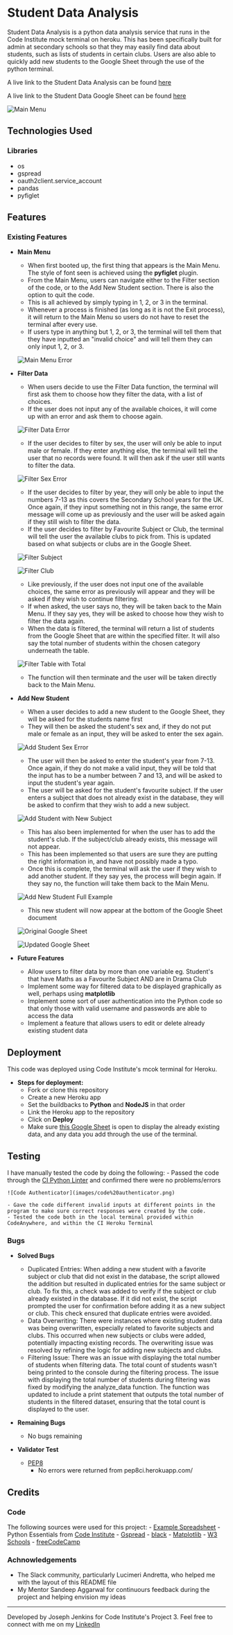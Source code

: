 # Student Data Analysis

Student Data Analysis is a python data analysis service that runs in the Code Institute mock terminal on heroku. 
This has been specifically built for admin at secondary schools so that they may easily find data about students, such as lists of students in certain clubs.
Users are also able to quickly add new students to the Google Sheet through the use of the python terminal.

A live link to the Student Data Analysis can be found [here](https://student-data-analysis-0ebe99e84522.herokuapp.com/)

A live link to the Student Data Google Sheet can be found [here](https://docs.google.com/spreadsheets/d/1OTNuh06X-GHCG1R-ZOdrq5prXCNZEzCgLlbxohJGBJM/edit?usp=sharing)

![Main Menu](images/main%20menu.png)

## Technologies Used

### Libraries

- os
- gspread
- oauth2client.service_account
- pandas
- pyfiglet

## Features

### Existing Features

- __Main Menu__

    - When first booted up, the first thing that appears is the Main Menu. The style of font seen is achieved using the <b>pyfiglet</b> plugin.
    - From the Main Menu, users can navigate either to the Filter section of the code, or to the Add New Student section. There is also the option to quit the code.
    - This is all achieved by simply typing in 1, 2, or 3 in the terminal.
    - Whenever a process is finished (as long as it is not the Exit process), it will return to the Main Menu so users do not have to reset the terminal after every use.
    - If users type in anything but 1, 2, or 3, the terminal will tell them that they have inputted an "invalid choice" and will tell them they can only input 1, 2, or 3.

    ![Main Menu Error](images/main%20menu%20error.png)

- __Filter Data__

    - When users decide to use the Filter Data function, the terminal will first ask them to choose how they filter the data, with a list of choices. 
    - If the user does not input any of the available choices, it will come up with an error and ask them to choose again.

    ![Filter Data Error](images/filter%20data%20error.png)

    - If the user decides to filter by sex, the user will only be able to input male or female. If they enter anything else, the terminal will tell the user that no records were found. It will then ask if the user still wants to filter the data.

    ![Filter Sex Error](images/filter%sex%20error.png)

    - If the user decides to filter by year, they will only be able to input the numbers 7-13 as this covers the Secondary School years for the UK. Once again, if they input something not in this range, the same error message will come up as previously and the user will be asked again if they still wish to filter the data.
    - If the user decides to filter by Favourite Subject or Club, the terminal will tell the user the available clubs to pick from. This is updated based on what subjects or clubs are in the Google Sheet.

    ![Filter Subject](images/filter%20subject.png)

    ![Filter Club](images/filter%20club.png)

    - Like previously, if the user does not input one of the available choices, the same error as previously will appear and they will be asked if they wish to continue filtering.
    - If when asked, the user says no, they will be taken back to the Main Menu. If they say yes, they will be asked to choose how they wish to filter the data again.
    - When the data is filtered, the terminal will return a list of students from the Google Sheet that are within the specified filter. It will also say the total number of students within the chosen category underneath the table.

    ![Filter Table with Total](images/filter%20with%20total.png)

    - The function will then terminate and the user will be taken directly back to the Main Menu.

- __Add New Student__

    - When a user decides to add a new student to the Google Sheet, they will be asked for the students name first
    - They will then be asked the student's sex and, if they do not put male or female as an input, they will be asked to enter the sex again.

    ![Add Student Sex Error](images/add%20student%20sex%20error.png)

    - The user will then be asked to enter the student's year from 7-13. Once again, if they do not make a valid input, they will be told that the input has to be a number between 7 and 13, and will be asked to input the student's year again.
    - The user will be asked for the student's favourite subject. If the user enters a subject that does not already exist in the database, they will be asked to confirm that they wish to add a new subject.

    ![Add Student with New Subject](images/add%20student%20new%20subject.png)

    - This has also been implemented for when the user has to add the student's club. If the subject/club already exists, this message will not appear.
    - This has been implemented so that users are sure they are putting the right information in, and have not possibly made a typo.
    - Once this is complete, the terminal will ask the user if they wish to add another student. If they say yes, the process will begin again. If they say no, the function will take them back to the Main Menu.

    ![Add New Student Full Example](images/add%20new%20student%20full.png)

    - This new student will now appear at the bottom of the Google Sheet document

    ![Original Google Sheet](images/google%20sheet%20original.png)

    ![Updated Google Sheet](images/google%20sheet%20updated.png)

- __Future Features__

    - Allow users to filter data by more than one variable eg. Student's that have Maths as a Favourite Subject AND are in Drama Club
    - Implement some way for filtered data to be displayed graphically as well, perhaps using <b>matplotlib</b>
    - Implement some sort of user authentication into the Python code so that only those with valid username and passwords are able to access the data
    - Implement a feature that allows users to edit or delete already existing student data

## Deployment

This code was deployed using Code Institute's mcok terminal for Heroku.

- __Steps for deployment:__
    - Fork or clone this repository
    - Create a new Heroku app
    - Set the buildbacks to <b>Python</b> and <b>NodeJS</b> in that order
    - Link the Heroku app to the repository
    - Click on <b>Deploy</b>
    - Make sure [this Google Sheet](ttps://docs.google.com/spreadsheets/d/1OTNuh06X-GHCG1R-ZOdrq5prXCNZEzCgLlbxohJGBJM/edit?usp=sharing) is open to display the already existing data, and any data you add through the use of the terminal.

## Testing

I have manually tested the code by doing the following:
    - Passed the code through the [CI Python Linter](https://pep8ci.herokuapp.com/) and confirmed there were no problems/errors
    
    ![Code Authenticator](images/code%20authenticator.png)

    - Gave the code different invalid inputs at different points in the program to make sure correct responses were created by the code.
    - Tested the code both in the local terminal provided within CodeAnywhere, and within the CI Heroku Terminal

### Bugs

- __Solved Bugs__

    - Duplicated Entries: When adding a new student with a favorite subject or club that did not exist in the database, the script allowed the addition but resulted in duplicated entries for the same subject or club. To fix this, a check was added to verify if the subject or club already existed in the database. If it did not exist, the script prompted the user for confirmation before adding it as a new subject or club. This check ensured that duplicate entries were avoided.
    - Data Overwriting: There were instances where existing student data was being overwritten, especially related to favorite subjects and clubs. This occurred when new subjects or clubs were added, potentially impacting existing records. The overwriting issue was resolved by refining the logic for adding new subjects and clubs.
    - Filtering Issue: There was an issue with displaying the total number of students when filtering data. The total count of students wasn't being printed to the console during the filtering process. The issue with displaying the total number of students during filtering was fixed by modifying the analyze_data function. The function was updated to include a print statement that outputs the total number of students in the filtered dataset, ensuring that the total count is displayed to the user.

- __Remaining Bugs__

    - No bugs remaining

- __Validator Test__

    - [PEP8](https://pep8ci.herokuapp.com/)
        - No errors were returned from pep8ci.herokuapp.com/

## Credits

### Code

The following sources were used for this project:
    - [Example Spreadsheet](https://docs.google.com/spreadsheets/d/1BxiMVs0XRA5nFMdKvBdBZjgmUUqptlbs74OgvE2upms/edit?usp=sharing)
    - Python Essentials from [Code Institute](https://codeinstitute.net/)
    - [Gspread](https://docs.gspread.org/en/v5.10.0/)
    - [black](https://pypi.org/project/black/)
    - [Matplotlib](https://matplotlib.org/)
    - [W3 Schools](https://www.w3schools.com/python/matplotlib_pyplot.asp)
    - [freeCodeCamp](https://www.freecodecamp.org/news/writing-good-commit-messages-a-practical-guide/)

### Achnowledgements

- The Slack community, particularly Lucimeri Andretta, who helped me with the layout of this README file
- My Mentor Sandeep Aggarwal for continuours feedback during the project and helping envision my ideas


- - -

Developed by Joseph Jenkins for Code Institute's Project 3. Feel free to connect with me on my [LinkedIn](www.linkedin.com/in/joseph-jenkins-baille-637a55205)